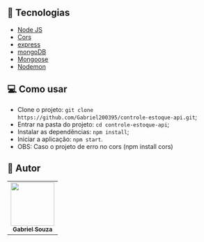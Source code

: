 ## :wrench: Tecnologias

<!--EXEMPLO:-->
- [Node JS](https://nodejs.org/en)
- [Cors](https://www.npmjs.com/package/cors)
- [express](https://www.npmjs.com/package/express)
- [mongoDB](https://www.mongodb.com/try/download/compass)
- [Mongoose](https://www.npmjs.com/package/mongoose)
- [Nodemon](https://www.npmjs.com/package/nodemon)

## 💻 Como usar

- Clone o projeto: `git clone https://github.com/Gabriel200395/controle-estoque-api.git`;
- Entrar na pasta do projeto: `cd controle-estoque-api`;
- Instalar as dependências: `npm install`;
- Iniciar a aplicação: `npm start`.
- OBS: Caso o projeto de erro no cors (npm install cors)

## :pencil: Autor

<table>
  <tr>
    <td align="center"><a href="https://github.com/Gabriel200395"><img src="https://avatars2.githubusercontent.com/u/68435908?s=400&u=9cbee30d93471534b2bd12a6364edd45e618b923&v=4" width="100px;" alt=""/><br /><sub><b>Gabriel Souza</b></sub></a><br /></td>
  <tr>
</table>
